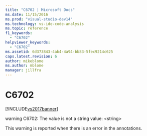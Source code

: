 ```yaml
---
title: "C6702 | Microsoft Docs"
ms.date: 11/15/2016
ms.prod: "visual-studio-dev14"
ms.technology: vs-ide-code-analysis
ms.topic: reference
f1_keywords: 
  - "C6702"
helpviewer_keywords: 
  - "C6702"
ms.assetid: 6d373843-4ab4-4a94-bb83-5fec9214c625
caps.latest.revision: 6
author: mikeblome
ms.author: mblome
manager: jillfra
---
```

# C6702
[!INCLUDE[vs2017banner](../includes/vs2017banner.md)]

warning C6702: The value is not a string value: \<string>  
  
 This warning is reported when there is an error in the annotations.
